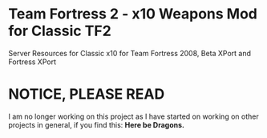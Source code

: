 # Team Fortress 2 - x10 Weapons Mod for Classic TF2
Server Resources for Classic x10 for Team Fortress 2008, Beta XPort and Fortress XPort

# NOTICE, PLEASE READ
I am no longer working on this project as I have started on working on other projects in general, if you find this: **Here be Dragons.**
